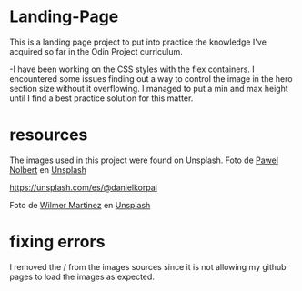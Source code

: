 # Landing-Page

This is a landing page project to put into practice the knowledge I've acquired so far in the Odin Project curriculum.  

-I have been working on the CSS styles with the flex containers. I encountered some issues finding out a way to control the image in the hero section size without it overflowing. I managed to put a min and max height until I find a best practice solution for this matter. 

# resources

The images used in this project were found on Unsplash.
Foto de <a href="https://unsplash.com/es/@hellocolor?utm_content=creditCopyText&utm_medium=referral&utm_source=unsplash">Pawel Nolbert</a> en <a href="https://unsplash.com/es/fotos/fotografia-timelapse-de-vehiculos-y-edificios-4u2U8EO9OzY?utm_content=creditCopyText&utm_medium=referral&utm_source=unsplash">Unsplash</a>
  
https://unsplash.com/es/@danielkorpai

Foto de <a href="https://unsplash.com/es/@wilmerlens?utm_content=creditCopyText&utm_medium=referral&utm_source=unsplash">Wilmer Martinez</a> en <a href="https://unsplash.com/es/fotos/mujer-con-gafas-de-montura-negra-y-abrigo-de-piel-marron-Lme2Ye2jVo8?utm_content=creditCopyText&utm_medium=referral&utm_source=unsplash">Unsplash</a>
  

# fixing errors

I removed the / from the images sources since it is not allowing my github pages to load the images as expected. 